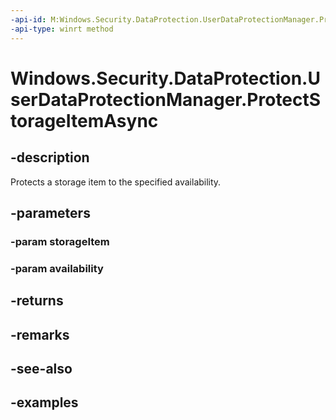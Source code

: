 ```yaml
---
-api-id: M:Windows.Security.DataProtection.UserDataProtectionManager.ProtectStorageItemAsync(Windows.Storage.IStorageItem,Windows.Security.DataProtection.UserDataAvailability)
-api-type: winrt method
---
```


<!-- Method syntax.
public IAsyncOperation<UserDataStorageItemProtectionStatus> UserDataProtectionManager.ProtectStorageItemAsync(IStorageItem storageItem, UserDataAvailability availability)
-->

# Windows.Security.DataProtection.UserDataProtectionManager.ProtectStorageItemAsync

## -description
Protects a storage item to the specified availability.

## -parameters
### -param storageItem

### -param availability

## -returns

## -remarks

## -see-also

## -examples


